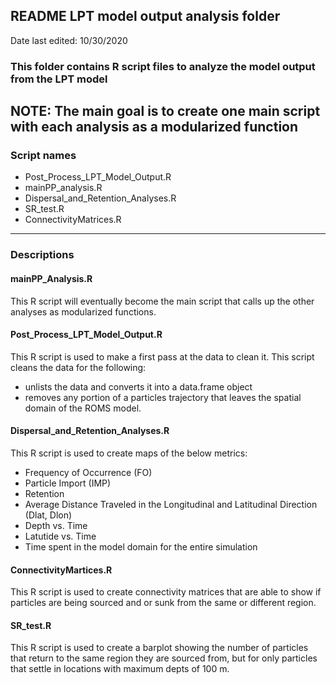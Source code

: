 ## README LPT model output analysis folder
Date last edited: 10/30/2020

### This folder contains R script files to analyze the model output from the LPT model 

NOTE: The main goal is to create one main script with each analysis as a modularized function
---

### Script names

- Post_Process_LPT_Model_Output.R
- mainPP_analysis.R
- Dispersal_and_Retention_Analyses.R
- SR_test.R
- ConnectivityMatrices.R

--- 

### Descriptions 

#### mainPP_Analysis.R

This R script will eventually become the main script that calls up the other analyses as modularized functions. 

#### Post_Process_LPT_Model_Output.R

This R script is used to make a first pass at the data to clean it. This script cleans the data for the following:
- unlists the data and converts it into a data.frame object
- removes any portion of a particles trajectory that leaves the spatial domain of the ROMS model. 


#### Dispersal_and_Retention_Analyses.R

This R script is used to create maps of the below metrics:
- Frequency of Occurrence (FO)
- Particle Import (IMP)
- Retention
- Average Distance Traveled in the Longitudinal and Latitudinal Direction (Dlat, Dlon)
- Depth vs. Time
- Latutide vs. Time
- Time spent in the model domain for the entire simulation


#### ConnectivityMartices.R

This R script is used to create connectivity matrices that are able to show if particles are being sourced and or sunk from the same or different region. 


#### SR_test.R

This R script is used to create a barplot showing the number of particles that return to the same region they are sourced from, but for only particles that settle in locations with maximum depts of 100 m. 


